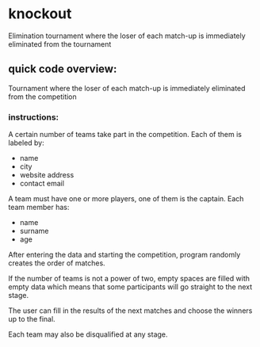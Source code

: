 # knockout
Elimination tournament where the loser of each match-up is immediately eliminated from the tournament

## quick code overview: 
 Tournament where the loser of each match-up is immediately eliminated from the competition

### instructions: 
 A certain number of teams take part in the competition. 
 Each of them is labeled by: 
 * name
 * city
 * website address
 * contact email  
 
 A team must have one or more players, one of them is the captain.
 Each team member has:
 * name  
 * surname  
 * age  
 
 After entering the data and starting the competition, program randomly creates the order of matches.
 
 If the number of teams is not a power of two, empty spaces are filled with empty data which means that some participants will go straight to the next stage.
 
 The user can fill in the results of the next matches and choose the winners up to the final.
 
 Each team may also be disqualified at any stage.



